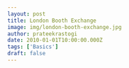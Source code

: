 ```yaml
---
layout: post
title: London Booth Exchange
image: img/london-booth-exchange.jpg
author: prateekrastogi
date: 2010-01-01T10:00:00.000Z
tags: ['Basics']
draft: false
---
```

